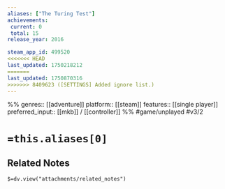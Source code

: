```yaml
---
aliases: ["The Turing Test"]
achievements:
 current: 0
 total: 15
release_year: 2016

steam_app_id: 499520
<<<<<<< HEAD
last_updated: 1750218212
=======
last_updated: 1750870316
>>>>>>> 8409623 ([SETTINGS] Added ignore list.)
---
```

%%
genres:: [[adventure]]
platform:: [[steam]]
features:: [[single player]]
preferred_input:: [[mkb]] / [[controller]]
%%
#game/unplayed
#v3/2

# `=this.aliases[0]`
## Related Notes
`$=dv.view("attachments/related_notes")`